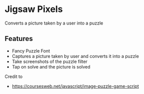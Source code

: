 # Jigsaw Pixels

Converts a picture taken by a user into a puzzle

## Features

- Fancy Puzzle Font
- Captures a picture taken by user and converts it into a puzzle
- Take screenshots of the puzzle filter
- Tap on solve and the picture is solved

Credit to 
- https://coursesweb.net/javascript/image-puzzle-game-script

